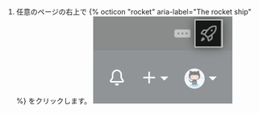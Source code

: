 1. 任意のページの右上で {% octicon "rocket" aria-label="The rocket ship" %} をクリックします。 ![サイトアドミン設定にアクセスするための宇宙船のアイコン](/assets/images/enterprise/site-admin-settings/access-new-settings.png)
